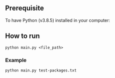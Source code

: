 ## Prerequisite
To have Python (v3.8.5) installed in your computer:


## How to run
```
python main.py <file_path>
```

### Example
```
python main.py test-packages.txt
```